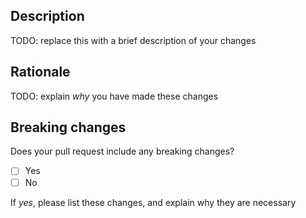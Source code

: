<!--
Thank you for your contribution! 🙌🏻

Please consult the notes under each heading and respond
appropriately. Failing to do so will result in your PR
being rejected.

By submitting this pull request you hereby agree to us,
and others, using, modifying, and redistributing your
contribution as per the GNU GPL 3.0.
-->

## Description

TODO: replace this with a brief description of your changes

## Rationale

TODO: explain _why_ you have made these changes

## Breaking changes

Does your pull request include any breaking changes?

- [ ] Yes
- [ ] No

If _yes_, please list these changes, and explain why they are necessary
